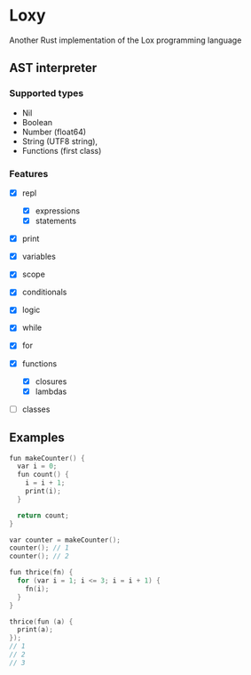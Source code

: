 # Loxy
Another Rust implementation of the Lox programming language

## AST interpreter
### Supported types
- Nil
- Boolean
- Number (float64)
- String (UTF8 string),
- Functions (first class)

### Features
- [x] repl
  - [x] expressions
  - [x] statements
- [x] print
- [x] variables
- [x] scope
- [x] conditionals
- [x] logic
- [x] while
- [x] for
- [x] functions
  - [x] closures
  - [x] lambdas
- [ ] classes


## Examples

```c
fun makeCounter() {
  var i = 0;
  fun count() {
    i = i + 1;
    print(i);
  }

  return count;
}

var counter = makeCounter();
counter(); // 1
counter(); // 2
```

```c
fun thrice(fn) {
  for (var i = 1; i <= 3; i = i + 1) {
    fn(i);
  }
}

thrice(fun (a) {
  print(a);
});
// 1
// 2
// 3

```


